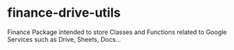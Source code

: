 # finance-drive-utils

Finance Package intended to store Classes and Functions related to Google Services such as Drive, Sheets, Docs...